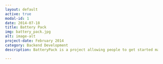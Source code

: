 ```yaml
---
layout: default
active: true
modal-id: 1
date: 2014-07-18
title: Battery Pack
img: battery_pack.jpg
alt: image-alt
project-date: February 2014
category: Backend Development
description: BatteryPack is a project allowing people to get started making projects in various web frameworks quickly. It helps you set up your dev environment within seconds so that you're ready to go!

---
```

